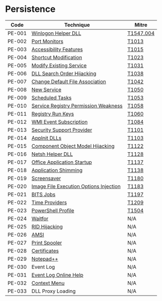 # Persistence

|Code     |Technique               |Mitre     |
|---------|------------------------|----------|
|PE-001   |[Winlogon Helper DLL](https://pentestlab.blog/2020/01/14/persistence-winlogon-helper-dll/)|[T1547.004](https://attack.mitre.org/techniques/T1547/004/)|
|PE-002   |[Port Monitors](https://pentestlab.blog/2019/10/28/persistence-port-monitors/)|[T1013](https://attack.mitre.org/techniques/T1013/)|
|PE-003   |[Accessibility Features](https://pentestlab.blog/2019/11/13/persistence-accessibility-features/)|[T1015](https://attack.mitre.org/techniques/T1015/)|
|PE-004   |[Shortcut Modification](https://pentestlab.blog/2019/10/08/persistence-shortcut-modification/)|[T1023](https://attack.mitre.org/techniques/T1023/)|
|PE-005   |[Modify Existing Service](https://pentestlab.blog/2020/01/22/persistence-modify-existing-service/)|[T1031](https://attack.mitre.org/techniques/T1031/)|
|PE-006   |[DLL Search Order Hijacking](https://pentestlab.blog/2020/03/04/persistence-dll-hijacking/)|[T1038](https://attack.mitre.org/techniques/T1038/)|
|PE-007   |[Change Default File Association](https://pentestlab.blog/2020/01/06/persistence-change-default-file-association/)|[T1042](https://attack.mitre.org/techniques/T1042/)|
|PE-008   |[New Service](https://pentestlab.blog/2019/10/07/persistence-new-service/)|[T1050](https://attack.mitre.org/techniques/T1050/)|
|PE-009   |[Scheduled Tasks](https://pentestlab.blog/2019/11/04/persistence-scheduled-tasks/)|[T1053](https://attack.mitre.org/techniques/T1053/)|
|PE-010   |[Service Registry Permission Weakness](https://pentestlab.blog/2020/01/22/persistence-modify-existing-service/)|[T1058](https://attack.mitre.org/techniques/T1058/)|
|PE-011   |[Registry Run Keys](https://pentestlab.blog/2019/10/01/persistence-registry-run-keys/)|[T1060](https://attack.mitre.org/techniques/T1060/)|
|PE-012   |[WMI Event Subscription](https://pentestlab.blog/2020/01/21/persistence-wmi-event-subscription/)|[T1084](https://attack.mitre.org/techniques/T1084/)|
|PE-013   |[Security Support Provider](https://pentestlab.blog/2019/10/21/persistence-security-support-provider/)|[T1101](https://attack.mitre.org/techniques/T1101/)|
|PE-014   |[AppInit DLLs](https://pentestlab.blog/2020/01/07/persistence-appinit-dlls/)|[T1103](https://attack.mitre.org/techniques/T1103/)|
|PE-015   |[Component Object Model Hijacking](https://pentestlab.blog/2020/05/20/persistence-com-hijacking/)|[T1122](https://attack.mitre.org/techniques/T1122/)|
|PE-016   |[Netsh Helper DLL](https://pentestlab.blog/2019/10/29/persistence-netsh-helper-dll/)|[T1128](https://attack.mitre.org/techniques/T1128/)|
|PE-017   |[Office Application Startup](https://pentestlab.blog/2019/12/11/persistence-office-application-startup/)|[T1137](https://attack.mitre.org/techniques/T1137/)|
|PE-018   |[Application Shimming](https://pentestlab.blog/2019/12/16/persistence-application-shimming/)|[T1138](https://attack.mitre.org/techniques/T1138/)|
|PE-019   |[Screensaver](https://pentestlab.blog/2019/10/09/persistence-screensaver/)|[T1180](https://attack.mitre.org/techniques/T1180/)|
|PE-020   |[Image File Execution Options Injection](https://pentestlab.blog/2020/01/13/persistence-image-file-execution-options-injection/)|[T1183](https://attack.mitre.org/techniques/T1183/)|
|PE-021   |[BITS Jobs](https://pentestlab.blog/2019/10/30/persistence-bits-jobs/)|[T1197](https://attack.mitre.org/techniques/T1197/)|
|PE-022   |[Time Providers](https://pentestlab.blog/2019/10/22/persistence-time-providers/)|[T1209](https://attack.mitre.org/techniques/T1209/)|
|PE-023   |[PowerShell Profile](https://pentestlab.blog/2019/11/05/persistence-powershell-profile/)|[T1504](https://attack.mitre.org/techniques/T1504/)|
|PE-024   |[Waitfor](https://pentestlab.blog/2020/02/04/persistence-waitfor/)|N/A|
|PE-025   |[RID Hijacking](https://pentestlab.blog/2020/02/12/persistence-rid-hijacking/)|N/A|
|PE-026   |[AMSI](https://pentestlab.blog/2021/05/17/persistence-amsi/)|N/A|
|PE-027   |[Print Spooler](https://pentestlab.blog/2021/08/02/universal-privilege-escalation-and-persistence-printer/)|N/A|
|PE-028   |[Certificates](https://pentestlab.blog/2021/09/13/account-persistence-certificates/)|N/A|
|PE-029   |[Notepad++](https://pentestlab.blog/2022/02/14/persistence-notepad-plugins/)|N/A|
|PE-030   |Event Log|N/A|
|PE-031   |[Event Log Online Help](https://pentestlab.blog/2023/03/07/persistence-event-log-online-help/)|N/A|
|PE-032   |[Context Menu](https://pentestlab.blog/2023/03/13/persistence-context-menu/)|N/A|
|PE-033   |DLL Proxy Loading|N/A|
